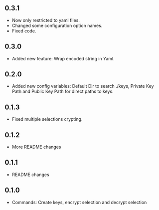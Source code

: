 ## 0.3.1
* Now only restricted to yaml files.
* Changed some configuration option names.
* Fixed code.

## 0.3.0
* Added new feature: Wrap encoded string in Yaml.

## 0.2.0
* Added new config variables: Default Dir to search ./keys,
  Private Key Path and Public Key Path for direct paths to keys.

## 0.1.3
* Fixed multiple selections crypting.

## 0.1.2
* More README changes

## 0.1.1
* README changes

## 0.1.0
* Commands: Create keys, encrypt selection and decrypt selection
